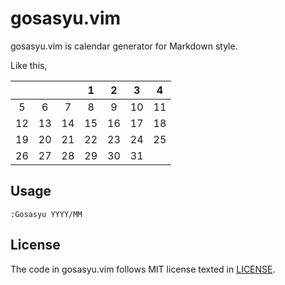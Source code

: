 # gosasyu.vim

gosasyu.vim is calendar generator for Markdown style.

Like this,

|  |  |  | 1 | 2 | 3 | 4 |
| :---: | :---: | :---: | :---: | :---: | :---: | :---: |
| 5 | 6 | 7 | 8 | 9 | 10 | 11 |
| 12 | 13 | 14 | 15 | 16 | 17 | 18 |
| 19 | 20 | 21 | 22 | 23 | 24 | 25 |
| 26 | 27 | 28 | 29 | 30 | 31 |  |

## Usage

```
:Gosasyu YYYY/MM
```

## License

The code in gosasyu.vim follows MIT license texted in [LICENSE](https://github.com/rizumi/gosasyu.vim/blob/master/LICENSE).
